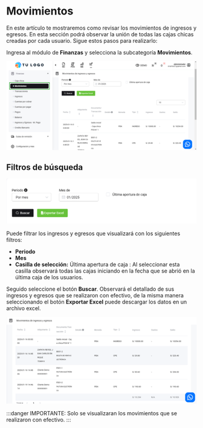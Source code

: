 # Movimientos

En este artículo te mostraremos como revisar los movimientos de ingresos y egresos. En esta sección podrá observar la unión de todas las cajas chicas creadas por cada usuario. Sigue estos pasos para realizarlo:

Ingresa al módulo de **Finanzas** y selecciona la subcategoría **Movimientos**.

![Alt text](img/finanzas1.jpg)

## Filtros de búsqueda

![Alt text](img/finanzas2.jpg)

Puede filtrar los ingresos y egresos que visualizará con los siguientes filtros:

- **Periodo**
- **Mes**
- **Casilla de selección:** Última apertura de caja : Al seleccionar esta casilla observará todas las cajas iniciando en la fecha que se abrió en la última caja de los usuarios.

Seguido seleccione el botón **Buscar**. Observará el detallado de sus ingresos y egresos que se realizaron con efectivo, de la misma manera seleccionando el botón **Exportar Excel** puede descargar los datos en un archivo excel.

![Alt text](img/finanzas3.jpg)

:::danger IMPORTANTE:
Solo se visualizaran los movimientos que se realizaron con efectivo.
:::
